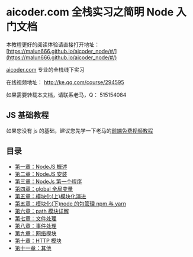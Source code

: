 # aicoder.com 全栈实习之简明 Node 入门文档

本教程更好的阅读体验请直接打开地址：[https://malun666.github.io/aicoder_node/#/](https://malun666.github.io/aicoder_node/#/)

[aicoder.com](http://aicoder.com) 专业的全栈线下实习

在线视频地址：
http://ke.qq.com/course/294595

如果需要转载本文档，请联系老马，Q： 515154084

## JS 基础教程

如果您没有 js 的基础，建议您先学一下老马的[前端免费视频教程](https://qtxh.ke.qq.com)

## 目录

- [第一章：NodeJS 概述](/pages/nodejs/01node.md)
- [第二章：NodeJS 安装](/pages/nodejs/02install.md)
- [第三章：NodeJs 第一个程序](/pages/nodejs/03helloworld.md)
- [第四章：global 全局变量](/pages/nodejs/04global.md)
- [第五章：模块化(上)模块化演进](/pages/nodejs/05module.md)
- [第五章：模块化(下)node 的包管理 npm 与 yarn](/pages/nodejs/06npm.md)
- [第六章：path 模块详解](/pages/nodejs/07path.md)
- [第七章：文件处理](/pages/nodejs/08file.md)
- [第八章：事件处理](/pages/nodejs/09event.md)
- [第九章：网络模块](/pages/nodejs/10net.md)
- [第十章：HTTP 模块](/pages/nodejs/11http.md)
- [第十一章：其他](/pages/nodejs/12other.md)
